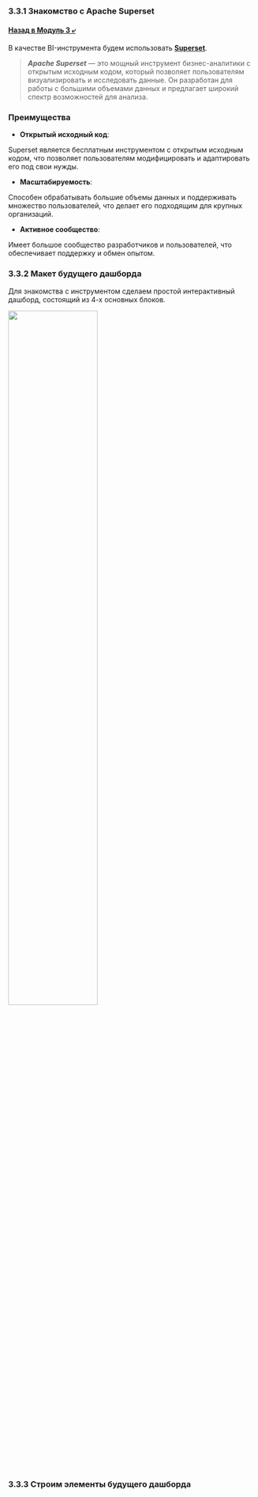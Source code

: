 ### 3.3.1 Знакомство с Apache Superset

#### [Назад в Модуль 3 ⤶](/DE-101/Module3/readme.md)

В качестве BI-инструмента будем использовать **[Superset](https://superset.apache.org/)**.

> ***Apache Superset*** — это мощный инструмент бизнес-аналитики с открытым исходным кодом, который позволяет 
> пользователям визуализировать и исследовать данные. Он разработан для работы с большими объемами данных и предлагает 
> широкий спектр возможностей для анализа.

### Преимущества
- **Открытый исходный код**:

Superset является бесплатным инструментом с открытым исходным кодом, что позволяет пользователям модифицировать и 
адаптировать его под свои нужды.

- **Масштабируемость**:

Способен обрабатывать большие объемы данных и поддерживать множество пользователей, что делает его подходящим для 
крупных организаций.

- **Активное сообщество**: 

Имеет большое сообщество разработчиков и пользователей, что обеспечивает поддержку и обмен опытом.

### 3.3.2 Макет будущего дашборда
Для знакомства с инструментом сделаем простой интерактивный дашборд, состоящий из 4-х основных блоков.

<img src="/DE-101/Module3/img/maket_super.png" width="60%">

### 3.3.3 Строим элементы будущего дашборда
